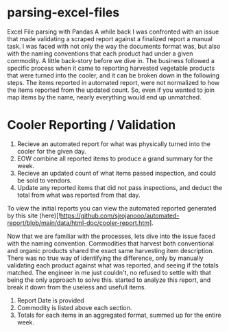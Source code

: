 # parsing-excel-files
Excel File parsing with Pandas
A while back I was confronted with an issue that made validating a scraped report against a finalized report a manual task. I was faced with not only the way the documents format was, but also with the naming conventions that each product had under a given commodity. A little back-story before we dive in. The business followed a specific process when it came to reporting harvested vegetable products that were turned into the cooler, and it can be broken down in the following steps. The items reported in automated report, were not normalized to how the items reported from the updated count. So, even if you wanted to join map items by the name, nearly everything would end up unmatched. 

# Cooler Reporting / Validation
1. Recieve an automated report for what was physically turned into the cooler for the given day. 
2. EOW combine all reported items to produce a grand summary for the week. 
3. Recieve an updated count of what items passed inspection, and could be sold to vendors. 
4. Update any reported items that did not pass inspections, and deduct the total from what was reported from that day. 

To view the initial reports you can view the automated reported generated by this site (here)[!https://github.com/sjrojanooo/automated-report/blob/main/data/html-doc/cooler-report.htm].

Now that we are familiar with the processes, lets dive into the issue faced with the naming convention. Commodities that harvest both conventional and organic products shared the exact same harvesting item description. There was no true way of identifying the difference, only by manually validating each product against what was reported, and seeing if the totals matched. The engineer in me just couldn't, no refused to settle with that being the only approach to solve this.  started to analyze this report, and break it down from the useless and usefull items. 

1. Report Date is provided
2. Commodity is listed above each section. 
3. Totals for each items in an aggregated format, summed up for the entire week. 


